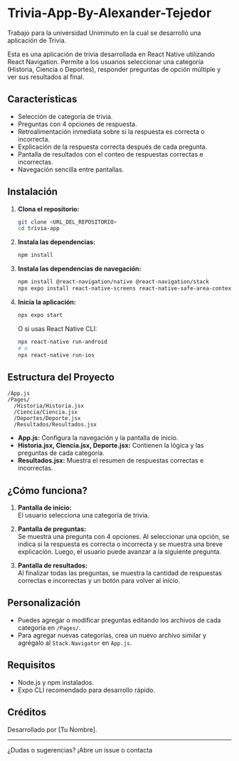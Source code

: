 # Trivia-App-By-Alexander-Tejedor

Trabajo para la universidad Uniminuto en la cual se desarrolló una aplicación de Trivia.

Esta es una aplicación de trivia desarrollada en React Native utilizando React Navigation. Permite a los usuarios seleccionar una categoría (Historia, Ciencia o Deportes), responder preguntas de opción múltiple y ver sus resultados al final.

## Características

- Selección de categoría de trivia.
- Preguntas con 4 opciones de respuesta.
- Retroalimentación inmediata sobre si la respuesta es correcta o incorrecta.
- Explicación de la respuesta correcta después de cada pregunta.
- Pantalla de resultados con el conteo de respuestas correctas e incorrectas.
- Navegación sencilla entre pantallas.

## Instalación

1. **Clona el repositorio:**

   ```sh
   git clone <URL_DEL_REPOSITORIO>
   cd trivia-app
   ```

2. **Instala las dependencias:**

   ```sh
   npm install
   ```

3. **Instala las dependencias de navegación:**

   ```sh
   npm install @react-navigation/native @react-navigation/stack
   npx expo install react-native-screens react-native-safe-area-context
   ```

4. **Inicia la aplicación:**
   ```sh
   npx expo start
   ```
   O si usas React Native CLI:
   ```sh
   npx react-native run-android
   # o
   npx react-native run-ios
   ```

## Estructura del Proyecto

```
/App.js
/Pages/
  /Historia/Historia.jsx
  /Ciencia/Ciencia.jsx
  /Deportes/Deporte.jsx
  /Resultados/Resultados.jsx
```

- **App.js:** Configura la navegación y la pantalla de inicio.
- **Historia.jsx, Ciencia.jsx, Deporte.jsx:** Contienen la lógica y las preguntas de cada categoría.
- **Resultados.jsx:** Muestra el resumen de respuestas correctas e incorrectas.

## ¿Cómo funciona?

1. **Pantalla de inicio:**  
   El usuario selecciona una categoría de trivia.

2. **Pantalla de preguntas:**  
   Se muestra una pregunta con 4 opciones. Al seleccionar una opción, se indica si la respuesta es correcta o incorrecta y se muestra una breve explicación. Luego, el usuario puede avanzar a la siguiente pregunta.

3. **Pantalla de resultados:**  
   Al finalizar todas las preguntas, se muestra la cantidad de respuestas correctas e incorrectas y un botón para volver al inicio.

## Personalización

- Puedes agregar o modificar preguntas editando los archivos de cada categoría en `/Pages/`.
- Para agregar nuevas categorías, crea un nuevo archivo similar y agrégalo al `Stack.Navigator` en `App.js`.

## Requisitos

- Node.js y npm instalados.
- Expo CLI recomendado para desarrollo rápido.

## Créditos

Desarrollado por [Tu Nombre].

---

¿Dudas o sugerencias? ¡Abre un issue o contacta
